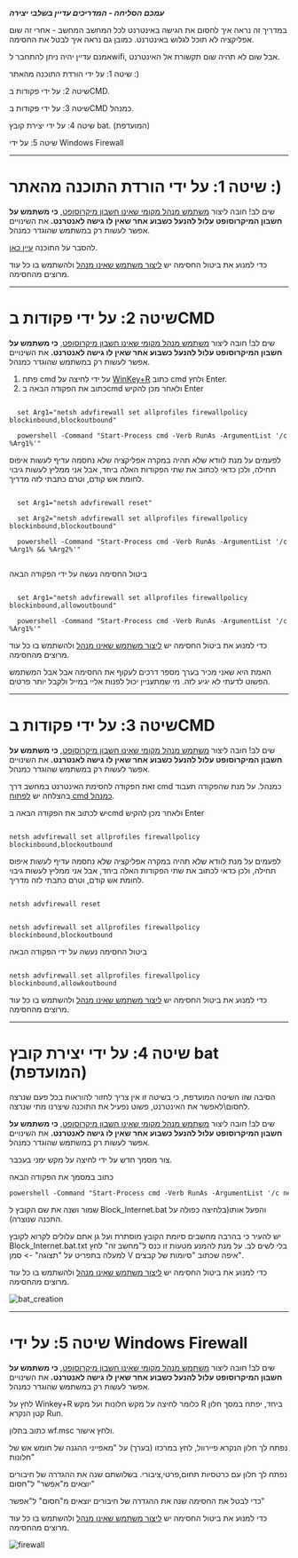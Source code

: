 **_עמכם הסליחה - המדריכים עדיין בשלבי יצירה_**

במדריך זה נראה איך לחסום את הגישה באינטרנט לכל המחשב המחשב - אחרי זה שום אפליקציה לא תוכל לגלוש באינטרנט. כמובן גם נראה איך לבטל את החסימה.

אמנם עדיין יהיה ניתן להתחבר לwifi, אבל שום לא תהיה שום תקשורת אל האינטרנט.

שיטה 1: על ידי הורדת התוכנה מהאתר :)

שיטה 2: על ידי פקודות בCMD.

שיטה 3: על ידי פקודות בCMD כמנהל.

שיטה 4: על ידי יצירת קובץ bat. (המועדפת)

שיטה 5: על ידי Windows Firewall

---

# שיטה 1: על ידי הורדת התוכנה מהאתר :)

שים לב! חובה ליצור [משתמש מנהל מקומי שאינו חשבון מיקרוסופט](https://koshernet.github.io/2023/05/07/%D7%9E%D7%93%D7%A8%D7%99%D7%9A-%D7%9C%D7%99%D7%A6%D7%99%D7%A8%D7%AA-%D7%9E%D7%A9%D7%AA%D7%9E%D7%A9-%D7%97%D7%93%D7%A9-%D7%91%D7%9E%D7%97%D7%A9%D7%91.html), **כי משתמש על חשבון המיקרוסופט עלול להנעל כשבוע אחר שאין לו גישה לאנטרנט.** את השינויים אפשר לעשות רק במשתמש שהוגדר כמנהל.

להסבר על התוכנה [עיין כאן](https://koshernet.github.io/2023/10/07/%D7%94%D7%9E%D7%93%D7%A8%D7%99%D7%9A-%D7%94%D7%9E%D7%9C%D7%90-%D7%94%D7%A7%D7%A6%D7%A8-%D7%9C%D7%A0%D7%99%D7%94%D7%95%D7%9C-%D7%94%D7%97%D7%A1%D7%99%D7%9E%D7%94-%D7%91%D7%9E%D7%97%D7%A9%D7%91.html).

כדי למנוע את ביטול החסימה יש [ליצור משתמש שאינו מנהל](https://koshernet.github.io/2023/05/07/%D7%9E%D7%93%D7%A8%D7%99%D7%9A-%D7%9C%D7%99%D7%A6%D7%99%D7%A8%D7%AA-%D7%9E%D7%A9%D7%AA%D7%9E%D7%A9-%D7%97%D7%93%D7%A9-%D7%91%D7%9E%D7%97%D7%A9%D7%91.html) ולהשתמש בו כל עוד מרוצים מהחסימה.

---

#  שיטה 2: על ידי פקודות בCMD

שים לב! חובה ליצור [משתמש מנהל מקומי שאינו חשבון מיקרוסופט](https://koshernet.github.io/2023/05/07/%D7%9E%D7%93%D7%A8%D7%99%D7%9A-%D7%9C%D7%99%D7%A6%D7%99%D7%A8%D7%AA-%D7%9E%D7%A9%D7%AA%D7%9E%D7%A9-%D7%97%D7%93%D7%A9-%D7%91%D7%9E%D7%97%D7%A9%D7%91.html), **כי משתמש על חשבון המיקרוסופט עלול להנעל כשבוע אחר שאין לו גישה לאנטרנט.** את השינויים אפשר לעשות רק במשתמש שהוגדר כמנהל.

1. פתח cmd על ידי לחיצה על [WinKey+R](https://koshernet.github.io/2023/05/07/%D7%9C%D7%A4%D7%AA%D7%95%D7%97-CMD-%D7%9B%D7%9E%D7%A0%D7%94%D7%9C.html#%D7%A9%D7%99%D7%98%D7%94-2-%D7%93%D7%A8%D7%9A-run-winkeyr-%D7%94%D7%9E%D7%95%D7%A2%D7%93%D7%A4%D7%AA) כתוב cmd ולחץ Enter.
2. כתוב את הפקודה הבאה בcmd ולאחר מכן להקיש Enter

<div class="code_div" dir="ltr">
<code class="language-cmd">
  set Arg1="netsh advfirewall set allprofiles firewallpolicy blockinbound,blockoutbound" <br>
  powershell -Command "Start-Process cmd -Verb RunAs -ArgumentList '/c %Arg1%'"
</code>
</div>

לפעמים על מנת לוודא שלא תהיה במקרה אפליקציה שלא נחסמה עדיף לעשות איפוס תחילה, ולכן כדאי לכתוב את שתי הפקודות האלה ביחד, אבל אני ממליץ לעשות גיבוי לחומת אש קודם, וטרם כתבתי לזה מדריך.

<div class="code_div" dir="ltr">
<code class="language-cmd">
  set Arg1="netsh advfirewall reset" <br>
  set Arg2="netsh advfirewall set allprofiles firewallpolicy blockinbound,blockoutbound" <br>
  powershell -Command "Start-Process cmd -Verb RunAs -ArgumentList '/c %Arg1% && %Arg2%'"

</code>
</div>

ביטול החסימה נעשה על ידי הפקודה הבאה

<div class="code_div" dir="ltr">
<code class="language-cmd">
  set Arg1="netsh advfirewall set allprofiles firewallpolicy blockinbound,allowoutbound" <br>
  powershell -Command "Start-Process cmd -Verb RunAs -ArgumentList '/c %Arg1%'"
</code>
</div>

כדי למנוע את ביטול החסימה יש [ליצור משתמש שאינו מנהל](https://koshernet.github.io/2023/05/07/%D7%9E%D7%93%D7%A8%D7%99%D7%9A-%D7%9C%D7%99%D7%A6%D7%99%D7%A8%D7%AA-%D7%9E%D7%A9%D7%AA%D7%9E%D7%A9-%D7%97%D7%93%D7%A9-%D7%91%D7%9E%D7%97%D7%A9%D7%91.html) ולהשתמש בו כל עוד מרוצים מהחסימה.

האמת היא שאני מכיר בערך מספר דרכים לעקוף את החסימה אבל אבל המשתמש הפשוט לדעתי לא יגיע לזה. מי שמתעניין יכול לפנות אליי במייל ולקבל יותר פרטים.

---

#  שיטה 3: על ידי פקודות בCMD

שים לב! חובה ליצור [משתמש מנהל מקומי שאינו חשבון מיקרוסופט](https://koshernet.github.io/2023/05/07/%D7%9E%D7%93%D7%A8%D7%99%D7%9A-%D7%9C%D7%99%D7%A6%D7%99%D7%A8%D7%AA-%D7%9E%D7%A9%D7%AA%D7%9E%D7%A9-%D7%97%D7%93%D7%A9-%D7%91%D7%9E%D7%97%D7%A9%D7%91.html), **כי משתמש על חשבון המיקרוסופט עלול להנעל כשבוע אחר שאין לו גישה לאנטרנט.** את השינויים אפשר לעשות רק במשתמש שהוגדר כמנהל.

זאת הפקודה לחסימת האינטרנט במחשב דרך cmd כמנהל. על מנת שהפקודה תעבוד בהצלחה יש [לפתוח cmd כמנהל]( https://koshernet.github.io/2023/05/07/%D7%9C%D7%A4%D7%AA%D7%95%D7%97-CMD-%D7%9B%D7%9E%D7%A0%D7%94%D7%9C.html ).

יש לכתוב את הפקודה הבאה בcmd ולאחר מכן להקיש Enter

<div class="code_div" dir="ltr">
<code class="language-cmd">
netsh advfirewall set allprofiles firewallpolicy blockinbound,blockoutbound
</code>
</div>

לפעמים על מנת לוודא שלא תהיה במקרה אפליקציה שלא נחסמה עדיף לעשות איפוס תחילה, ולכן כדאי לכתוב את שתי הפקודות האלה ביחד, אבל אני ממליץ לעשות גיבוי לחומת אש קודם, וטרם כתבתי לזה מדריך.

<div class="code_div" dir="ltr">
<code class="language-cmd">
netsh advfirewall reset
  <br>
netsh advfirewall set allprofiles firewallpolicy blockinbound,blockoutbound
</code>
</div>

ביטול החסימה נעשה על ידי הפקודה הבאה

<div class="code_div" dir="ltr">
<code class="language-cmd">
netsh advfirewall set allprofiles firewallpolicy blockinbound,allowkoutbound
</code>
</div>


כדי למנוע את ביטול החסימה יש [ליצור משתמש שאינו מנהל](https://koshernet.github.io/2023/05/07/%D7%9E%D7%93%D7%A8%D7%99%D7%9A-%D7%9C%D7%99%D7%A6%D7%99%D7%A8%D7%AA-%D7%9E%D7%A9%D7%AA%D7%9E%D7%A9-%D7%97%D7%93%D7%A9-%D7%91%D7%9E%D7%97%D7%A9%D7%91.html) ולהשתמש בו כל עוד מרוצים מהחסימה.

---

# שיטה 4: על ידי יצירת קובץ bat (המועדפת)

הסיבה שזו השיטה המועדפת, כי בשיטה זו אין צריך לחזור להוראות בכל פעם שנרצה לחסום\לאפשר את האינטרנט, פשוט נפעיל את התוכנה שיצרנו מתי שנרצה.

שים לב! חובה ליצור [משתמש מנהל מקומי שאינו חשבון מיקרוסופט](https://koshernet.github.io/2023/05/07/%D7%9E%D7%93%D7%A8%D7%99%D7%9A-%D7%9C%D7%99%D7%A6%D7%99%D7%A8%D7%AA-%D7%9E%D7%A9%D7%AA%D7%9E%D7%A9-%D7%97%D7%93%D7%A9-%D7%91%D7%9E%D7%97%D7%A9%D7%91.html), **כי משתמש על חשבון המיקרוסופט עלול להנעל כשבוע אחר שאין לו גישה לאנטרנט.** את השינויים אפשר לעשות רק במשתמש שהוגדר כמנהל.

צור מסמך חדש על ידי לחיצה על מקש ימני בעכבר.

כתוב במסמך את הפקודה הבאה

<div dir="ltr" style="width: 100%;display: flex;">
<code class="language-cmd" style="width: 100%;display: flex;white-space: nowrap;overflow: scroll;scrollbar-width: thin;">
powershell -Command "Start-Process cmd -Verb RunAs -ArgumentList '/c netsh advfirewall set allprofiles firewallpolicy blockinbound,blockoutbound'"
</code>
</div>

שמור ושנה את שם הקובץ ל Block_Internet.bat והפעל אותו(בלחיצה כפולה על התכנה שנוצרה).

יש להעיר כי בהרבה מחשבים סיומת הקובץ מוסתרת ועל גן אתם עלולים לקרוא לקובץ Block_Internet.bat.txt בלי לשים לב. על מנת להמנע מטעות זו כנס ל"מחשב זה" לחץ למעלה בתפריט על "תצוגה" -> סמן V איפה שכתוב "סיומות של קבצים".

כדי למנוע את ביטול החסימה יש [ליצור משתמש שאינו מנהל](https://koshernet.github.io/2023/05/07/%D7%9E%D7%93%D7%A8%D7%99%D7%9A-%D7%9C%D7%99%D7%A6%D7%99%D7%A8%D7%AA-%D7%9E%D7%A9%D7%AA%D7%9E%D7%A9-%D7%97%D7%93%D7%A9-%D7%91%D7%9E%D7%97%D7%A9%D7%91.html) ולהשתמש בו כל עוד מרוצים מהחסימה.

![bat_creation](https://github.com/koshernet/koshernet.github.io/assets/155895553/a61382d9-ca05-48d0-8926-3f5626673bb0)

---

# שיטה 5: על ידי Windows Firewall

שים לב! חובה ליצור [משתמש מנהל מקומי שאינו חשבון מיקרוסופט](https://koshernet.github.io/2023/05/07/%D7%9E%D7%93%D7%A8%D7%99%D7%9A-%D7%9C%D7%99%D7%A6%D7%99%D7%A8%D7%AA-%D7%9E%D7%A9%D7%AA%D7%9E%D7%A9-%D7%97%D7%93%D7%A9-%D7%91%D7%9E%D7%97%D7%A9%D7%91.html), **כי משתמש על חשבון המיקרוסופט עלול להנעל כשבוע אחר שאין לו גישה לאנטרנט.** את השינויים אפשר לעשות רק במשתמש שהוגדר כמנהל.

לחץ על Winkey+R כלומר לחיצה על מקש חלונות ועל מקש R ביחד, יפתח במסך חלון קטן הנקרא Run.

כתוב בחלון wf.msc ולחץ אישור.

נפתח לך חלון הנקרא פיירוול, לחץ במרכזו (בערך) על "מאפייני ההגנה של חומש אש של חלונות"

נפתח לך חלון עם כרטסיות תחום,פרטי,ציבורי. בשלושתם שנה את ההגדרה של חיבורים יוצאים מ"אפשר" ל"חסום"

כדי לבטל את החסימה שנה את ההגדרה של חיבורים יוצאים מ"חסום" ל"אפשר"

כדי למנוע את ביטול החסימה יש [ליצור משתמש שאינו מנהל](https://koshernet.github.io/2023/05/07/%D7%9E%D7%93%D7%A8%D7%99%D7%9A-%D7%9C%D7%99%D7%A6%D7%99%D7%A8%D7%AA-%D7%9E%D7%A9%D7%AA%D7%9E%D7%A9-%D7%97%D7%93%D7%A9-%D7%91%D7%9E%D7%97%D7%A9%D7%91.html) ולהשתמש בו כל עוד מרוצים מהחסימה.

![firewall](https://github.com/koshernet/koshernet.github.io/assets/155895553/b52c3b84-4c13-45d3-b34e-37d9ebada852)

